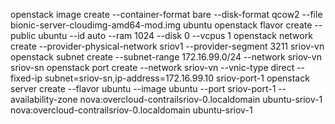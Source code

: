 openstack image create --container-format bare --disk-format qcow2 --file bionic-server-cloudimg-amd64-mod.img ubuntu
openstack flavor create --public ubuntu --id auto --ram 1024 --disk 0 --vcpus 1
openstack network create --provider-physical-network sriov1 --provider-segment 3211 sriov-vn
openstack subnet create --subnet-range 172.16.99.0/24 --network sriov-vn sriov-sn
openstack port create --network sriov-vn --vnic-type direct --fixed-ip subnet=sriov-sn,ip-address=172.16.99.10 sriov-port-1
openstack server create --flavor ubuntu --image ubuntu --port sriov-port-1 --availability-zone nova:overcloud-contrailsriov-0.localdomain ubuntu-sriov-1 nova:overcloud-contrailsriov-0.localdomain ubuntu-sriov-1
